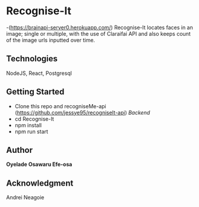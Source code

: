 # Recognise-It 
-(https://brainapi-server0.herokuapp.com/)
Recognise-It locates faces in an image; single or multiple, with the use of Claraifai API and also keeps count of the image urls inputted over time.

## Technologies
NodeJS, React, Postgresql

## Getting Started
- Clone this repo and recogniseMe-api (https://github.com/jessye95/recogniseIt-api) *Backend*
- cd Recognise-It 
- npm install
- npm run start

## Author
**Oyelade Osawaru Efe-osa** 

## Acknowledgment
Andrei Neagoie

